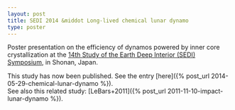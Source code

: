 ```yaml
---
layout: post
title: SEDI 2014 &middot Long-lived chemical lunar dynamo
type: poster
---
```


Poster presentation on the efficiency of dynamos powered by inner core crystallization at the [14th
Study of the Earth Deep Interior (SEDI) Symposium](http://www.geo.titech.ac.jp/sedi2014/), in
Shonan, Japan.


This study has now been published. See the entry [here]({% post_url 2014-05-29-chemical-lunar-dynamo %}).    
See also this related study: [LeBars+2011]({% post_url 2011-11-10-impact-lunar-dynamo %}).
